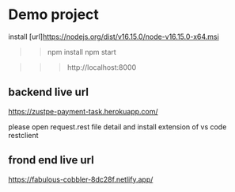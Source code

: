 # Demo project

install [url]https://nodejs.org/dist/v16.15.0/node-v16.15.0-x64.msi

> > npm install
> > npm start

> > > http://localhost:8000

## backend live url

https://zustpe-payment-task.herokuapp.com/

please open request.rest file detail and install extension of vs code restclient

## frond end live url

https://fabulous-cobbler-8dc28f.netlify.app/

